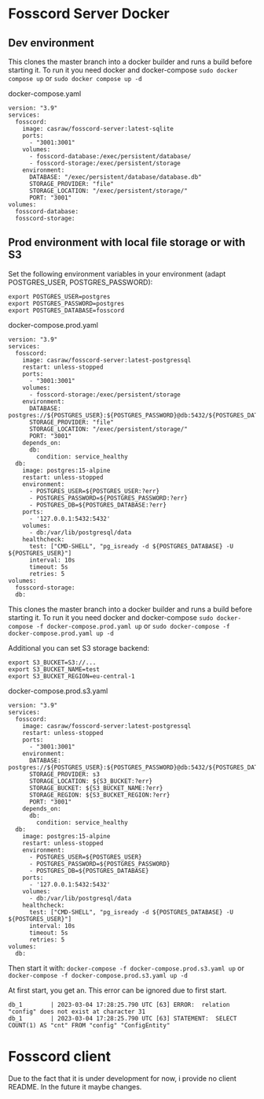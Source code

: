 # Fosscord Server Docker

## Dev environment

This clones the master branch into a docker builder and runs a build before starting it.
To run it you need docker and docker-compose
`sudo docker compose up` or `sudo docker compose up -d`

docker-compose.yaml
```
version: "3.9"
services:
  fosscord:
    image: casraw/fosscord-server:latest-sqlite
    ports:
      - "3001:3001"
    volumes:
      - fosscord-database:/exec/persistent/database/
      - fosscord-storage:/exec/persistent/storage
    environment:
      DATABASE: "/exec/persistent/database/database.db"
      STORAGE_PROVIDER: "file"
      STORAGE_LOCATION: "/exec/persistent/storage/"
      PORT: "3001"
volumes:
  fosscord-database:
  fosscord-storage:
```

## Prod environment with local file storage or with S3

Set the following environment variables in your environment (adapt POSTGRES_USER, POSTGRES_PASSWORD):

```
export POSTGRES_USER=postgres
export POSTGRES_PASSWORD=postgres
export POSTGRES_DATABASE=fosscord
```
docker-compose.prod.yaml
```
version: "3.9"
services:
  fosscord:
    image: casraw/fosscord-server:latest-postgressql
    restart: unless-stopped
    ports:
      - "3001:3001"
    volumes:
      - fosscord-storage:/exec/persistent/storage
    environment:
      DATABASE: postgres://${POSTGRES_USER}:${POSTGRES_PASSWORD}@db:5432/${POSTGRES_DATABASE}
      STORAGE_PROVIDER: "file"
      STORAGE_LOCATION: "/exec/persistent/storage/"
      PORT: "3001"
    depends_on:
      db:
        condition: service_healthy
  db:
    image: postgres:15-alpine
    restart: unless-stopped
    environment:
      - POSTGRES_USER=${POSTGRES_USER:?err}
      - POSTGRES_PASSWORD=${POSTGRES_PASSWORD:?err}
      - POSTGRES_DB=${POSTGRES_DATABASE:?err}
    ports:
      - '127.0.0.1:5432:5432'
    volumes: 
      - db:/var/lib/postgresql/data
    healthcheck:
      test: ["CMD-SHELL", "pg_isready -d ${POSTGRES_DATABASE} -U ${POSTGRES_USER}"]
      interval: 10s
      timeout: 5s
      retries: 5
volumes:
  fosscord-storage:
  db:
```

This clones the master branch into a docker builder and runs a build before starting it.
To run it you need docker and docker-compose
`sudo docker-compose -f docker-compose.prod.yaml up` or `sudo docker-compose -f docker-compose.prod.yaml up -d`

Additional you can set S3 storage backend:

```
export S3_BUCKET=S3://...
export S3_BUCKET_NAME=test
export S3_BUCKET_REGION=eu-central-1
```

docker-compose.prod.s3.yaml
```
version: "3.9"
services:
  fosscord:
    image: casraw/fosscord-server:latest-postgressql
    restart: unless-stopped
    ports:
      - "3001:3001"
    environment:
      DATABASE: postgres://${POSTGRES_USER}:${POSTGRES_PASSWORD}@db:5432/${POSTGRES_DATABASE}
      STORAGE_PROVIDER: s3
      STORAGE_LOCATION: ${S3_BUCKET:?err}
      STORAGE_BUCKET: ${S3_BUCKET_NAME:?err}
      STORAGE_REGION: ${S3_BUCKET_REGION:?err}
      PORT: "3001"
    depends_on:
      db:
        condition: service_healthy
  db:
    image: postgres:15-alpine
    restart: unless-stopped
    environment:
      - POSTGRES_USER=${POSTGRES_USER}
      - POSTGRES_PASSWORD=${POSTGRES_PASSWORD}
      - POSTGRES_DB=${POSTGRES_DATABASE}
    ports:
      - '127.0.0.1:5432:5432'
    volumes: 
      - db:/var/lib/postgresql/data
    healthcheck:
      test: ["CMD-SHELL", "pg_isready -d ${POSTGRES_DATABASE} -U ${POSTGRES_USER}"]
      interval: 10s
      timeout: 5s
      retries: 5
volumes:
  db:
```

Then start it with: `docker-compose -f docker-compose.prod.s3.yaml up` or `docker-compose -f docker-compose.prod.s3.yaml up -d`

At first start, you get an. This error can be ignored due to first start.

```
db_1        | 2023-03-04 17:28:25.790 UTC [63] ERROR:  relation "config" does not exist at character 31
db_1        | 2023-03-04 17:28:25.790 UTC [63] STATEMENT:  SELECT COUNT(1) AS "cnt" FROM "config" "ConfigEntity"
```

# Fosscord client

Due to the fact that it is under development for now, i provide no client README. In the future it maybe changes.